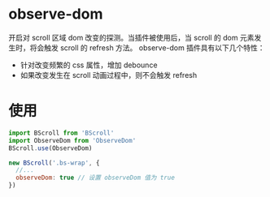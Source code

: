 # observe-dom
开启对 scroll 区域 dom 改变的探测。当插件被使用后，当 scroll 的 dom 元素发生时，将会触发 scroll 的 refresh 方法。 observe-dom 插件具有以下几个特性：

- 针对改变频繁的 css 属性，增加 debounce
- 如果改变发生在 scroll 动画过程中，则不会触发 refresh

# 使用

```js
import BScroll from 'BScroll'
import ObserveDom from 'ObserveDom'
BScroll.use(ObserveDom)

new BScroll('.bs-wrap', {
  //...
  observeDom: true // 设置 observeDom 值为 true
})
```